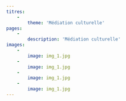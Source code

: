 ```yaml
---
titres:
    -
        theme: 'Médiation culturelle'
pages:
    -
        description: 'Médiation culturelle'
images:
    -
        image: img_1.jpg
    -
        image: img_1.jpg
    -
        image: img_1.jpg
    -
        image: img_1.jpg
---
```


